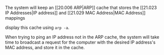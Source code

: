 The system will keep an [[20.006 ARP|ARP]] cache that stores the [[21.023 IP Addresses|IP address]] and [[21.029 MAC Address|MAC Address]] mappings

display this cache using `arp -a`.

When trying to ping an IP address not in the ARP cache, the system will take time to broadcast a request for the computer with the desired IP address's MAC address, and store it in the cache.